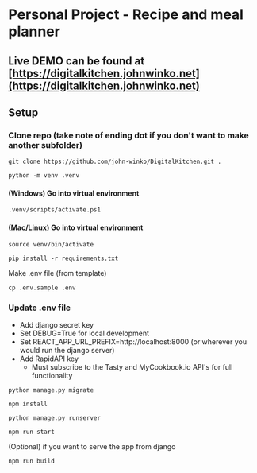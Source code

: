 # Personal Project - Recipe and meal planner

## Live DEMO can be found at [https://digitalkitchen.johnwinko.net](https://digitalkitchen.johnwinko.net)

## Setup

### Clone repo (take note of ending dot if you don't want to make another subfolder)
~~~
git clone https://github.com/john-winko/DigitalKitchen.git .
~~~

~~~
python -m venv .venv
~~~

#### (Windows) Go into virtual environment
~~~
.venv/scripts/activate.ps1
~~~

#### (Mac/Linux) Go into virtual environment
~~~
source venv/bin/activate
~~~

~~~
pip install -r requirements.txt
~~~
Make .env file (from template)
~~~
cp .env.sample .env
~~~

### Update .env file
- Add django secret key
- Set DEBUG=True for local development
- Set REACT_APP_URL_PREFIX=http://localhost:8000 (or wherever you would run the django server)
- Add RapidAPI key
  - Must subscribe to the Tasty and MyCookbook.io API's for full functionality

~~~
python manage.py migrate
~~~


~~~
npm install
~~~

~~~
python manage.py runserver
~~~

~~~
npm run start
~~~

(Optional) if you want to serve the app from django
~~~
npm run build
~~~
